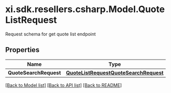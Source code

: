 # xi.sdk.resellers.csharp.Model.QuoteListRequest
Request schema for get quote list endpoint

## Properties

Name | Type | Description | Notes
------------ | ------------- | ------------- | -------------
**QuoteSearchRequest** | [**QuoteListRequestQuoteSearchRequest**](QuoteListRequestQuoteSearchRequest.md) |  | [optional] 

[[Back to Model list]](../README.md#documentation-for-models) [[Back to API list]](../README.md#documentation-for-api-endpoints) [[Back to README]](../README.md)

